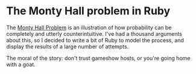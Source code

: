 # The Monty Hall problem in Ruby

The [Monty Hall Problem](https://en.wikipedia.org/wiki/Monty_Hall_problem) is an illustration of how probability
can be completely and utterly counterintuitive. I've had a thousand arguments about this, so I decided to write
a bit of Ruby to model the process, and display the results of a large number of attempts.

The moral of the story: don't trust gameshow hosts, or you're going home with a goat.
